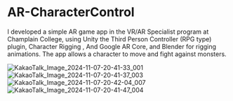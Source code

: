 # AR-CharacterControl

I developed a simple AR game app in the VR/AR Specialist program at Champlain College, using Unity the Third Person Controller (RPG type) plugin, Character Rigging , And Google AR Core, and Blender for rigging animations. 
The app allows a character to move and fight against monsters.
 
![KakaoTalk_Image_2024-11-07-20-41-33_001](https://github.com/user-attachments/assets/43781d5b-2ac1-48ec-b342-7cf2780aaa16)
![KakaoTalk_Image_2024-11-07-20-41-37_003](https://github.com/user-attachments/assets/1386b4ce-c18e-43ad-a4a3-dead42d097a3)
![KakaoTalk_Image_2024-11-07-20-42-04_007](https://github.com/user-attachments/assets/c2b26a8f-a607-4f53-8e9f-6501c17cd81e)
![KakaoTalk_Image_2024-11-07-20-41-47_004](https://github.com/user-attachments/assets/a9a01834-1f45-40a8-b487-e10638b036ed)
